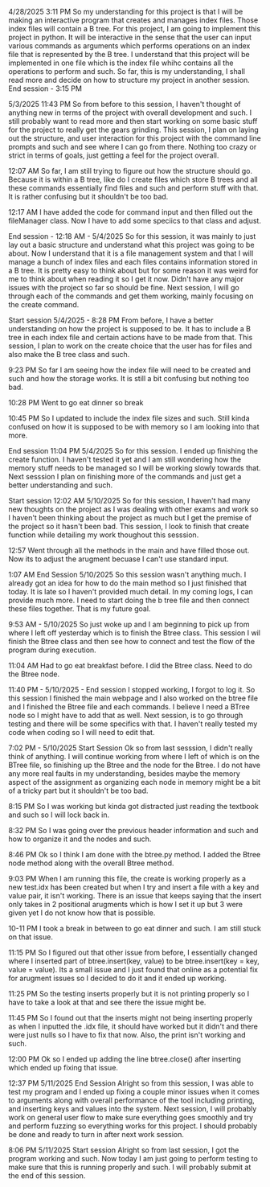 4/28/2025 3:11 PM
So my understanding for this project is that I will be making an interactive program that creates and manages index files. Those index files will contain a B tree. For this project, I am going to implement this project in python. It will be interactive in the sense that the user can input various commands as arguments which performs operations on an index file that is represented by the B tree. I understand that this project will be implemented in one file which is the index file whihc contains all the operations to perform and such. So far, this is my understanding, I shall read more and decide on how to structure my project in another session.
End session - 3:15 PM

5/3/2025 11:43 PM
So from before to this session, I haven't thought of anything new in terms of the project with overall development and such. I still probably want to read more and then start working on some basic stuff for the project to really get the gears grinding. This session, I plan on laying out the structure, and user interaction for this project with the command line prompts and such and see where I can go from there. Nothing too crazy or strict in terms of goals, just getting a feel for the project overall.

12:07 AM
So far, I am still trying to figure out how the structure should go. Because it is within a B tree, like do I create files which store B trees and all these commands essentially find files and such and perform stuff with that. It is rather confusing but it shouldn't be too bad.

12:17 AM
I have added the code for command input and then filled out the fileManager class. Now I have to add some speciics to that class and adjust.

End session - 12:18 AM - 5/4/2025
So for this session, it was mainly to just lay out a basic structure and understand what this project was going to be about. Now I understand that it is a file management system and that I will manage a bunch of index files and each files contains information stored in a B tree. It is pretty easy to think about but for some reason it was weird for me to think about when reading it so I get it now. Didn't have any major issues with the project so far so should be fine. Next session, I will go through each of the commands and get them working, mainly focusing on the create command.

Start session 5/4/2025 - 8:28 PM
From before, I have a better understanding on how the project is supposed to be. It has to include a B tree in each index file and certain actions have to be made from that. This session, I plan to work on the create choice that the user has for files and also make the B tree class and such.

9:23 PM
So far I am seeing how the index file will need to be created and such and how the storage works. It is still a bit confusing but nothing too bad.

10:28 PM
Went to go eat dinner so break

10:45 PM
So I updated to include the index file sizes and such. Still kinda confused on how it is supposed to be with memory so I am looking into that more.

End session 11:04 PM 5/4/2025
So for this session. I ended up finishing the create function. I haven't tested it yet and I am still wondering how the memory stuff needs to be managed so I will be working slowly towards that. Next sesssion I plan on finishing more of the commands and just get a better understanding and such.

Start session 12:02 AM 5/10/2025
So for this session, I haven't had many new thoughts on the project as I was dealing with other exams and work so I haven't been thinking about the project as much but I get the premise of the project so it hasn't been bad. This session, I look to finish that create function while detailing my work thoughout this sesssion.

12:57
Went through all the methods in the main and have filled those out. Now its to adjust the arugment becuase I can't use standard input.

1:07 AM End Session 5/10/2025
So this session wasn't anything much. I already got an idea for how to do the main method so I just finished that today. It is late so I haven't provided much detail. In my coming logs, I can provide much more. I need to start doing the b tree file and then connect these files together. That is my future goal.

9:53 AM - 5/10/2025
So just woke up and I am beginning to pick up from where I left off yesterday which is to finish the Btree class. This session I wil finish the Btree class and then see how to connect and test the flow of the program during execution.

11:04 AM
Had to go eat breakfast before. I did the Btree class. Need to do the Btree node.

11:40 PM - 5/10/2025 - End session
I stopped working, I forgot to log it. So this session I finished the main webpage and I also worked on the btree file and I finished the Btree file and each commands. I believe I need a BTree node so I might have to add that as well. Next session, is to go through testing and there will be some specifics with that. I haven't really tested my code when coding so I will need to edit that.

7:02 PM - 5/10/2025 Start Session
Ok so from last sesssion, I didn't really think of anything. I will continue working from where I left of which is on the BTree file, so finishing up the Btree and the node for the Btree. I do not have any more real faults in my understanding, besides maybe the memory aspect of the assignment as organizing each node in memory might be a bit of a tricky part but it shouldn't be too bad.

8:15 PM
So I was working but kinda got distracted just reading the textbook and such so I will lock back in.

8:32 PM
So I was going over the previous header information and such and how to organize it and the nodes and such.

8:46 PM
Ok so I think I am done with the btree.py method. I added the Btree node method along with the overall Btree method.

9:03 PM
When I am running this file, the create is working properly as a new test.idx has been created but when I try and insert a file with a key and value pair, it isn't working. There is an issue that keeps saying that the insert only takes in 2 positional arugments which is how I set it up but 3 were given yet I do not know how that is possible.

10-11 PM
I took a break in between to go eat dinner and such. I am still stuck on that issue.

11:15 PM
So I figured out that other issue from before, I essentially changed where I inserted part of btree.insert(key, value) to be btree.insert(key = key, value = value). Its a small issue and I just found that online as a potential fix for arugment issues so I decided to do it and it ended up working.

11:25 PM
So the testing inserts properly but it is not printing properly so I have to take a look at that and see there the issue might be.

11:45 PM
So I found out that the inserts might not being inserting properly as when I inputted the .idx file, it should have worked but it didn't and there were just nulls so I have to fix that now. Also, the print isn't working and such.

12:00 PM
Ok so I ended up adding the line btree.close() after inserting which ended up fixing that issue.

12:37 PM 5/11/2025 End Session
Alright so from this session, I was able to test my program and I ended up fixing a couple minor issues when it comes to arguments along with overall performance of the tool including printing, and inserting keys and values into the system. Next session, I will probably work on general user flow to make sure everything goes smoothly and try and perform fuzzing so everything works for this project. I should probably be done and ready to turn in after next work session.

8:06 PM 5/11/2025 Start session
Alright so from last session, I got the program working and such. Now today I am just going to perform testing to make sure that this is running properly and such. I will probably submit at the end of this session.
